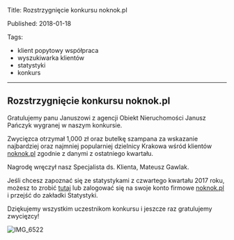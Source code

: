 ﻿Title: Rozstrzygnięcie konkursu noknok.pl

Published: 2018-01-18

Tags:
- klient popytowy współpraca
- wyszukiwarka klientów
- statystyki
- konkurs
---

Rozstrzygnięcie konkursu noknok.pl
-------------------------------------------------------------
Gratulujemy panu Januszowi z agencji Obiekt Nieruchomości Janusz Pańczyk wygranej w naszym konkursie.

Zwycięzca otrzymał 1,000 zł oraz butelkę szampana za wskazanie najbardziej oraz najmniej popularniej dzielnicy Krakowa wśród klientów [noknok.pl](http://noknok.pl/) zgodnie z danymi z ostatniego kwartału.

Nagrodę wręczył nasz Specjalista ds. Klienta, Mateusz Gawlak.

Jeśli chcesz zapoznać się ze statystykami z czwartego kwartału 2017 roku, możesz to zrobić [tutaj](https://blog.noknok.pl/posts/statystyki%20klientow%20z%20iv%20kwartalu%202017%20r) lub zalogować się na swoje konto firmowe [noknok.pl](http://noknok.pl/) i przejść do zakładki Statystyki.

Dziękujemy wszystkim uczestnikom konkursu i jeszcze raz gratulujemy zwycięzcy!

![IMG_6522](https://drive.google.com/open?id=1pvFHgt1HjCv6BJmugDyLWFTBjZxp6zKF)

